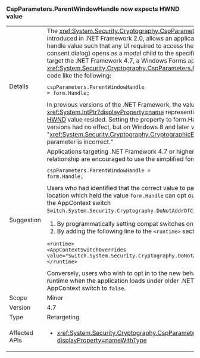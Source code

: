 ### CspParameters.ParentWindowHandle now expects HWND value

|   |   |
|---|---|
|Details|The <xref:System.Security.Cryptography.CspParameters.ParentWindowHandle> value, introduced in .NET Framework 2.0, allows an application to register a parent window handle value such that any UI required to access the key (such as a PIN prompt or consent dialog) opens as a modal child to the specified window.Starting with apps that target the .NET Framework 4.7, a Windows Forms application can set the <xref:System.Security.Cryptography.CspParameters.ParentWindowHandle> property with code like the following:<pre><code class="lang-csharp">cspParameters.ParentWindowHandle = form.Handle;&#13;&#10;</code></pre>In previous versions of the .NET Framework, the value was expected to be an <xref:System.IntPtr?displayProperty=name> representing a location in memory where the [HWND](/windows/desktop/WinProg/windows-data-types#HWND) value resided. Setting the property to form.Handle on Windows 7 and earlier versions had no effect, but on Windows 8 and later versions, it results in a &quot;<xref:System.Security.Cryptography.CryptographicException?displayProperty=name>: The parameter is incorrect.&quot;|
|Suggestion|Applications targeting .NET Framework 4.7 or higher wishing to register a parent window relationship are encouraged to use the simplified form:<pre><code class="lang-csharp">cspParameters.ParentWindowHandle = form.Handle;&#13;&#10;</code></pre>Users who had identified that the correct value to pass was the address of a memory location which held the value <code>form.Handle</code> can opt out of the behavior change by setting the AppContext switch <code>Switch.System.Security.Cryptography.DoNotAddrOfCspParentWindowHandle</code> to <code>true</code>.<ol><li>By programmatically setting compat switches on the AppContext, as explained [here](https://blogs.msdn.com/b/dotnet/archive/2015/04/29/net-announcements-at-build-2015.aspx#dotnet46)</li><li>By adding the following line to the <code>&lt;runtime&gt;</code> section of the app.config file:</li></ol><pre><code class="lang-xml">&lt;runtime&gt;&#13;&#10;&lt;AppContextSwitchOverrides value=&quot;Switch.System.Security.Cryptography.DoNotAddrOfCspParentWindowHandle=true&quot;/&gt;&#13;&#10;&lt;/runtime&gt;&#13;&#10;</code></pre>Conversely, users who wish to opt in to the new behavior on the .NET Framework 4.7 runtime when the application loads under older .NET Framework versions can set the AppContext switch to <code>false</code>.|
|Scope|Minor|
|Version|4.7|
|Type|Retargeting|
|Affected APIs|<ul><li><xref:System.Security.Cryptography.CspParameters.ParentWindowHandle?displayProperty=nameWithType></li></ul>|

